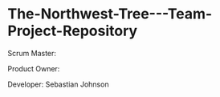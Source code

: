 # The-Northwest-Tree---Team-Project-Repository

Scrum Master: 

Product Owner: 

Developer: Sebastian Johnson 